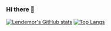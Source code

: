### Hi there 👋

<!--
**Lendemor/lendemor** is a ✨ _special_ ✨ repository because its `README.md` (this file) appears on your GitHub profile.

Here are some ideas to get you started:

- 🔭 I’m currently working on ...
- 🌱 I’m currently learning ...
- 👯 I’m looking to collaborate on ...
- 🤔 I’m looking for help with ...
- 💬 Ask me about ...
- 📫 How to reach me: ...
- 😄 Pronouns: ...
- ⚡ Fun fact: ...
-->
[![Lendemor's GitHub stats](https://github-readme-stats.vercel.app/api?username=lendemor)](https://github.com/anuraghazra/github-readme-stats)
[![Top Langs](https://github-readme-stats.vercel.app/api/top-langs/?username=lendemor)](https://github.com/anuraghazra/github-readme-stats)


